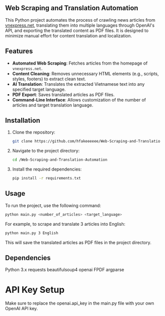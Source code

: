 ## Web Scraping and Translation Automation

This Python project automates the process of crawling news articles from [vnexpress.net](https://vnexpress.net), translating them into multiple languages through OpenAI's API, and exporting the translated content as PDF files. It is designed to minimize manual effort for content translation and localization.

## Features

- **Automated Web Scraping**: Fetches articles from the homepage of `vnexpress.net`.
- **Content Cleaning**: Removes unnecessary HTML elements (e.g., scripts, styles, footers) to extract clean text.
- **AI Translation**: Translates the extracted Vietnamese text into any specified target language.
- **PDF Export**: Saves translated articles as PDF files.
- **Command-Line Interface**: Allows customization of the number of articles and target translation language.

## Installation

1. Clone the repository:
   ```bash
   git clone https://github.com/hfakeeeeee/Web-Scraping-and-Translation-Automation.git
    ```

2. Navigate to the project directory:
    ```bash 
    cd /Web-Scraping-and-Translation-Automation
    ```

3. Install the required dependencies:
    ```bash
    pip install -r requirements.txt
    ```

## Usage
To run the project, use the following command:

```bash
python main.py <number_of_articles> <target_language>
```
For example, to scrape and translate 3 articles into English:

```bash
python main.py 3 English
```

This will save the translated articles as PDF files in the project directory.

## Dependencies
Python 3.x
requests
beautifulsoup4
openai
FPDF
argparse

# API Key Setup
Make sure to replace the openai.api_key in the main.py file with your own OpenAI API key.